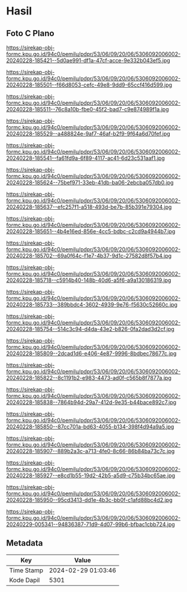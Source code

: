 # Hasil

## Foto C Plano

https://sirekap-obj-formc.kpu.go.id/94c0/pemilu/pdpr/53/06/09/20/06/5306092006002-20240228-185421--5d0ae991-df1a-47cf-acce-9e332b043ef5.jpg

https://sirekap-obj-formc.kpu.go.id/94c0/pemilu/pdpr/53/06/09/20/06/5306092006002-20240228-185501--f66d8053-cefc-49e8-9dd9-65ccf416d599.jpg

https://sirekap-obj-formc.kpu.go.id/94c0/pemilu/pdpr/53/06/09/20/06/5306092006002-20240228-185511--76c8a10b-fbe0-45f2-bad7-c9e874989f1a.jpg

https://sirekap-obj-formc.kpu.go.id/94c0/pemilu/pdpr/53/06/09/20/06/5306092006002-20240228-185529--a488824e-9af7-46af-b2f9-9f64a6d70fef.jpg

https://sirekap-obj-formc.kpu.go.id/94c0/pemilu/pdpr/53/06/09/20/06/5306092006002-20240228-185541--fa61fd9a-6f89-4117-ac41-6d23c531aaf1.jpg

https://sirekap-obj-formc.kpu.go.id/94c0/pemilu/pdpr/53/06/09/20/06/5306092006002-20240228-185624--75bef971-33eb-41db-ba06-2ebcba057db0.jpg

https://sirekap-obj-formc.kpu.go.id/94c0/pemilu/pdpr/53/06/09/20/06/5306092006002-20240228-185637--efc257f1-a518-493d-be7b-85b391e79304.jpg

https://sirekap-obj-formc.kpu.go.id/94c0/pemilu/pdpr/53/06/09/20/06/5306092006002-20240228-185651--4b4e16ed-856e-4cc5-bdbc-c2cd9a4944b7.jpg

https://sirekap-obj-formc.kpu.go.id/94c0/pemilu/pdpr/53/06/09/20/06/5306092006002-20240228-185702--69a0f64c-f1e7-4b37-9d1c-27582d8f57b4.jpg

https://sirekap-obj-formc.kpu.go.id/94c0/pemilu/pdpr/53/06/09/20/06/5306092006002-20240228-185718--c5914b40-148b-40d6-a5f6-a9a130186319.jpg

https://sirekap-obj-formc.kpu.go.id/94c0/pemilu/pdpr/53/06/09/20/06/5306092006002-20240228-185733--389bbdc4-3602-4939-9e76-f5630c52660c.jpg

https://sirekap-obj-formc.kpu.go.id/94c0/pemilu/pdpr/53/06/09/20/06/5306092006002-20240228-185754--514c3c94-d4da-43e2-b826-0fa2dad3d2cf.jpg

https://sirekap-obj-formc.kpu.go.id/94c0/pemilu/pdpr/53/06/09/20/06/5306092006002-20240228-185809--2dcad1d6-e406-4e87-9996-8bdbec78677c.jpg

https://sirekap-obj-formc.kpu.go.id/94c0/pemilu/pdpr/53/06/09/20/06/5306092006002-20240228-185822--8c1191b2-e983-4473-ad0f-c565b8f7877a.jpg

https://sirekap-obj-formc.kpu.go.id/94c0/pemilu/pdpr/53/06/09/20/06/5306092006002-20240228-185838--7864b94d-29a7-412d-9e35-b44bace892c7.jpg

https://sirekap-obj-formc.kpu.go.id/94c0/pemilu/pdpr/53/06/09/20/06/5306092006002-20240228-185850--87cc701a-bd63-4055-b134-398f4d94a9a5.jpg

https://sirekap-obj-formc.kpu.go.id/94c0/pemilu/pdpr/53/06/09/20/06/5306092006002-20240228-185907--889b2a3c-a713-4fe0-8c66-86b84ba73c7c.jpg

https://sirekap-obj-formc.kpu.go.id/94c0/pemilu/pdpr/53/06/09/20/06/5306092006002-20240228-185927--e8cd1b55-19d2-42b5-a5d9-c75b34bc65ae.jpg

https://sirekap-obj-formc.kpu.go.id/94c0/pemilu/pdpr/53/06/09/20/06/5306092006002-20240228-185950--95cd3413-dd1e-4b3c-bb0f-c1afd88bc4d2.jpg

https://sirekap-obj-formc.kpu.go.id/94c0/pemilu/pdpr/53/06/09/20/06/5306092006002-20240229-005341--94836387-71d9-4d07-99b6-bfbac1cbb724.jpg


## Metadata

| Key        | Value               |
| ---------- | ------------------- |
| Time Stamp | 2024-02-29 01:03:46 |
| Kode Dapil | 5301                |



